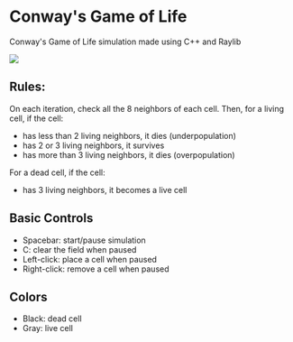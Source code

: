 # Conway's Game of Life
Conway's Game of Life simulation made using C++ and Raylib

![](https://raw.githubusercontent.com/ShantanuBalse/Conways-Game-of-Life/master/screenshots/conway2.gif)

## Rules:
  On each iteration, check all the 8 neighbors of each cell.
  Then, for a living cell, if the cell:
  - has less than 2 living neighbors, it dies (underpopulation)
  - has 2 or 3 living neighbors, it survives
  - has more than 3 living neighbors, it dies (overpopulation)
  
  For a dead cell, if the cell:
  - has 3 living neighbors, it becomes a live cell

## Basic Controls
  - Spacebar: start/pause simulation
  - C: clear the field when paused
  - Left-click: place a cell when paused
  - Right-click: remove a cell when paused
  
## Colors
  - Black: dead cell
  - Gray: live cell
